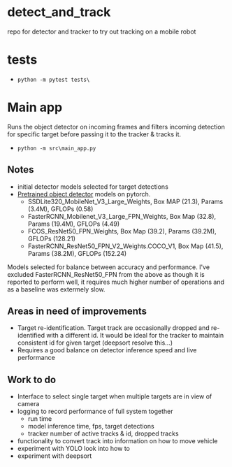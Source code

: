 # detect_and_track
repo for detector and tracker to try out tracking on a mobile robot

# tests
- `python -m pytest tests\`

# Main app
Runs the object detector on incoming frames and filters incoming detection for specific target before passing it to the tracker & tracks it.
- `python -m src\main_app.py`


## Notes
- initial detector models selected for target detections
- [Pretrained object detector](https://pytorch.org/vision/stable/models.html#object-detection-instance-segmentation-and-person-keypoint-detection) models on pytorch.
  - SSDLite320_MobileNet_V3_Large_Weights, Box MAP (21.3), Params (3.4M), GFLOPs (0.58)
  - FasterRCNN_Mobilenet_V3_Large_FPN_Weights, Box Map (32.8), Params (19.4M), GFLOPs (4.49)
  - FCOS_ResNet50_FPN_Weights, Box Map (39.2), Params (39.2M), GFLOPs (128.21)
  - FasterRCNN_ResNet50_FPN_V2_Weights.COCO_V1, Box Map (41.5), Params (38.2M), GFLOPs (152.24)


Models selected for balance between accuracy and performance. I've excluded FasterRCNN_ResNet50_FPN from the above as though it is reported to perform well, it requires much higher number of operations and as a baseline was extermely slow.

## Areas in need of improvements
- Target re-identification. Target track are occasionally dropped and re-identified with a different id. It would be ideal for the tracker to maintain consistent id for given target (deepsort resolve this...) 
- Requires a good balance on detector inference speed and live performance

## Work to do
- Interface to select single target when multiple targets are in view of camera
- logging to record performance of full system together
  - run time
  - model inference time, fps, target detections
  - tracker number of active tracks & id, dropped tracks
- functionality to convert track into information on how to move vehicle
- experiment with YOLO look into how to 
- experiment with deepsort